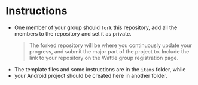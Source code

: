 # Instructions
- One member of your group should `fork` this repository, add all the members to the repository and set it as private.
    > The forked repository will be where you continuously update your progress, and 
    submit the major part of the project to.
    Include the link to your repository on the Wattle group registration page.
- The template files and some instructions are in the `items` folder, while 
- your Android project should be created here in another folder.
